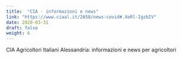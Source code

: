 ```yaml
---
title:  "CIA - informazioni e news"
link: "https://www.ciaal.it/2658/news-covid#.XoRl-IgzbIV"
date: 2020-03-31
draft: false
weight: 6
---
```


CIA Agricoltori Italiani Alessandria:  informazioni e news per agricoltori
